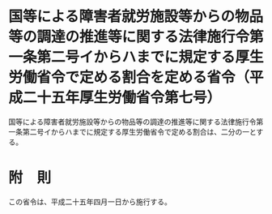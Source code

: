 # 国等による障害者就労施設等からの物品等の調達の推進等に関する法律施行令第一条第二号イからハまでに規定する厚生労働省令で定める割合を定める省令（平成二十五年厚生労働省令第七号）
国等による障害者就労施設等からの物品等の調達の推進等に関する法律施行令第一条第二号イからハまでに規定する厚生労働省令で定める割合は、二分の一とする。
# 附　則
この省令は、平成二十五年四月一日から施行する。
